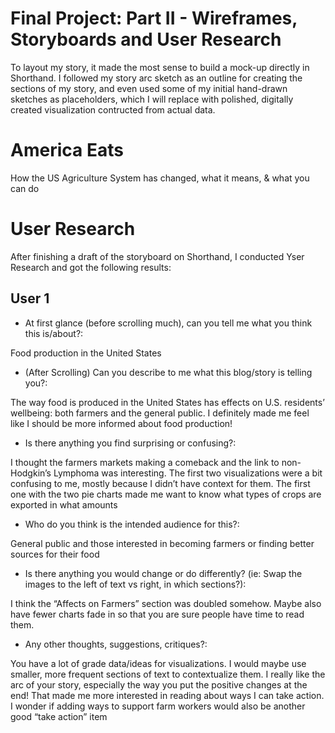 # Final Project: Part II - Wireframes, Storyboards and User Research

To layout my story, it made the most sense to build a mock-up directly in Shorthand. I followed my story arc sketch as an outline for creating the sections of my story, and even used some of my initial hand-drawn sketches as placeholders, which I will replace with polished, digitally created visualization contructed from actual data. 

<script src="https://embed.shorthand.com/embed_9.js"></script>
<div data-shorthand-embed="carnegiemellon.shorthandstories.com/america-eats/"><h1>America Eats</h1><p>How the US Agriculture System has changed, 
what it means, & what you can do</p></div>


# User Research
After finishing a draft of the storyboard on Shorthand, I conducted Yser Research and got the following results:

## User 1
- At first glance (before scrolling much), can you tell me what you think this is/about?:

Food production in the United States

- (After Scrolling) Can you describe to me what this blog/story is telling you?:

The way food is produced in the United States has effects on U.S. residents’ wellbeing: both farmers and the general public. I definitely made me feel like I should be more informed about food production! 

- Is there anything you find surprising or confusing?:

I thought the farmers markets making a comeback and the link to non-Hodgkin’s Lymphoma was interesting. 
The first two visualizations were a bit confusing to me, mostly because I didn’t have context for them. The first one with the two pie charts made me want to know what types of crops are exported in what amounts

- Who do you think is the intended audience for this?:

General public and those interested in becoming farmers or finding better sources for their food

- Is there anything you would change or do differently? (ie: Swap the images to the left of text vs right, in which sections?):

I think the “Affects on Farmers” section was doubled somehow. Maybe also have fewer charts fade in so that you are sure people have time to read them.

- Any other thoughts, suggestions, critiques?:

You have a lot of grade data/ideas for visualizations. I would maybe use smaller, more frequent sections of text to contextualize them. 
I really like the arc of your story, especially the way you put the positive changes at the end! That made me more interested in reading about ways I can take action.
I wonder if adding ways to support farm workers would also be another good “take action” item
